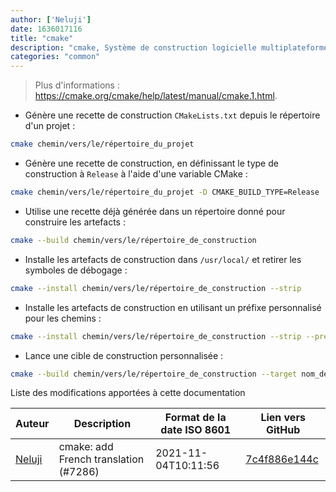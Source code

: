 ```yaml
---
author: ['Neluji']
date: 1636017116
title: "cmake"
description: "cmake, Système de construction logicielle multiplateforme, qui permet de générer des recettes de construction pour les systèmes de construction natifs."
categories: "common"
---
```

> Plus d'informations : <https://cmake.org/cmake/help/latest/manual/cmake.1.html>.

- Génère une recette de construction `CMakeLists.txt` depuis le répertoire d'un projet :

```bash
cmake chemin/vers/le/répertoire_du_projet
```

- Génère une recette de construction, en définissant le type de construction à `Release` à l'aide d'une variable CMake :

```bash
cmake chemin/vers/le/répertoire_du_projet -D CMAKE_BUILD_TYPE=Release
```

- Utilise une recette déjà générée dans un répertoire donné pour construire les artefacts :

```bash
cmake --build chemin/vers/le/répertoire_de_construction
```

- Installe les artefacts de construction dans `/usr/local/` et retirer les symboles de débogage :

```bash
cmake --install chemin/vers/le/répertoire_de_construction --strip
```

- Installe les artefacts de construction en utilisant un préfixe personnalisé pour les chemins :

```bash
cmake --install chemin/vers/le/répertoire_de_construction --strip --prefix chemin/vers/le/répertoire
```

- Lance une cible de construction personnalisée :

```bash
cmake --build chemin/vers/le/répertoire_de_construction --target nom_de_la_cible
```
Liste des modifications apportées à cette documentation


Auteur | Description | Format de la date ISO 8601 | Lien vers GitHub
------|-----|-----|-----
[Neluji](mailto:38362829+Neluji@users.noreply.github.com) | cmake: add French translation (#7286) | 2021-11-04T10:11:56 | [7c4f886e144c](https://github.com/tldr-pages/tldr/commit/7c4f886e144c5c1ebaa9b938dbfff80d851e444d)

